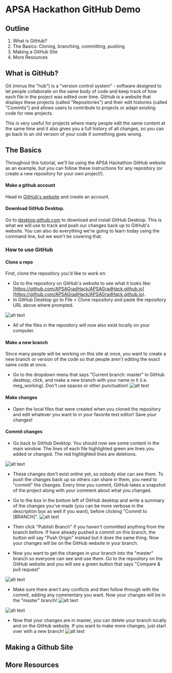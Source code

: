 # APSA Hackathon GitHub Demo

## Outline
1. What is GitHub?
2. The Basics: Cloning, branching, committing, pushing
3. Making a GitHub Site
4. More Resources

## What is GitHub?
Git (minus the "hub") is a "version control system" - software designed to let people collaborate on the same body of code and keep track of how each file in the project was edited over time. GitHub is a website that displays these projects (called "Repositories") and their edit histories (called "Commits") and allows users to contribute to projects or adapt existing code for new projects.

This is very useful for projects where many people edit the same content at the same time and it also gives you a full history of all changes, so you can go back to an old version of your code if something goes wrong.

## The Basics
Throughout this tutorial, we'll be using the APSA Hackathon GitHub website as an example, but you can follow these instructions for any repository (or create a new repository for your own project!).

#### Make a github account
Head to [GitHub's website](https://github.com/) and create an account.

#### Download GitHub Desktop.
Go to [desktop.github.com](https://desktop.github.com/) to download and install GitHub Desktop. This is what we will use to track and push our changes back up to GitHub's website. You can also do everything we're going to learn today using the command line, but we won't be covering that.

### How to use GitHub
#### Clone a repo
First, clone the repository you'd like to work on:
* Go to the repository on GitHub's website to see what it looks like: [https://github.com/APSAGradHack/APSAGradHack.github.io](https://github.com/APSAGradHack/APSAGradHack.github.io).
* In GitHub Desktop go to File > Clone repository and paste the repository URL above where prompted.

![alt text][clone_repo]

* All of the files in the repository will now also exist locally on your computer.

#### Make a new branch
Since many people will be working on this site at once, you want to create a new branch or version of the code so that people aren't editing the exact same code at once.

* Go to the dropdown menu that says "Current branch: master" in GitHub desktop, click, and make a new branch with your name in it (i.e. meg_working). Don't use spaces or other punctuation!
![alt text][create_branch]

#### Make changes
* Open the local files that were created when you cloned the repository and edit whatever you want to in your favorite text editor! Save your changes!

#### Commit changes
* Go back to GitHub Desktop. You should now see some content in the main window. The lines of each file highlighted green are lines you added or changed. The red highlighted lines are deletions.

![alt text][change_log]

* These changes don't exist online yet, so nobody else can see them. To push the changes back up so others can share in them, you need to "commit" the changes. Every time you commit, GitHub takes a snapshot of the project along with your comment about what you changed.
 
* Go to the box in the bottom left of GitHub desktop and write a summary of the changes you've made (you can be more verbose in the description box as well if you want), before clicking "Commit to [BRANCH]". 
![alt text][commit_message]


* Then click "Publish Branch" if you haven't committed anything from the branch before. If have already pushed a commit on this branch, the button will say "Push Origin" instead but it does the same thing. Now your changes will be on the GitHub website in your branch.

* Now you want to get the changes in your branch into the "master" branch so everyone can see and use them. Go to the repository on the GitHub website and you will see a green button that says "Compare & pull request"

![alt text][pull_req_1]

* Make sure there aren't any conflicts and then follow through with the commit, adding any commentary you want. Now your changes will be in the "master" branch!
![alt text][pull_req_2]

![alt text][pull_req_3]

* Now that your changes are in master, you can delete your branch locally and on the GitHub website. If you want to make more changes, just start over with a new branch!
![alt text][delete_branch]

## Making a Github Site

## More Resources


[clone_repo]: https://github.com/APSAGradHack/github_demo/blob/master/pics/clone_repo.png "Clone repo screenshot"
[create_branch]: https://github.com/APSAGradHack/github_demo/blob/master/pics/create_branch.png "Create branch screenshot"
[change_log]: https://github.com/APSAGradHack/github_demo/blob/master/pics/change_log.png "Change log on GitHub Desktop" 
[commit_message]: https://github.com/APSAGradHack/github_demo/blob/master/pics/commit_message.png "Commit message on GitHub Desktop" 
[pull_req_1]: https://github.com/APSAGradHack/github_demo/blob/master/pics/pull_req_1.png "Pull request button" 
[pull_req_2]: https://github.com/APSAGradHack/github_demo/blob/master/pics/pull_req_2.png "Pull request form" 
[pull_req_3]: https://github.com/APSAGradHack/github_demo/blob/master/pics/pull_req_3.png "Pull request form 2" 
[delete_branch]: https://github.com/APSAGradHack/github_demo/blob/master/pics/pull_req_1.png "Delete branch" 

